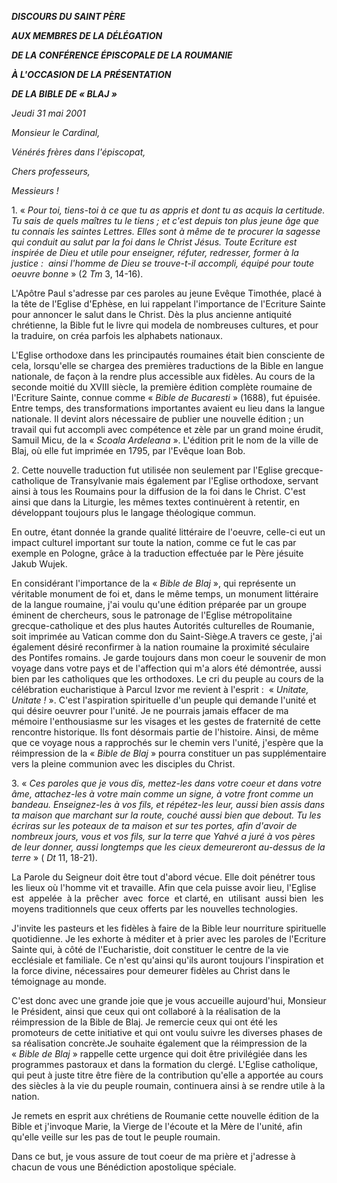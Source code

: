***DISCOURS DU SAINT PÈRE***

***AUX MEMBRES DE LA DÉLÉGATION***

***DE LA CONFÉRENCE ÉPISCOPALE DE LA ROUMANIE***

***À L'OCCASION DE LA PRÉSENTATION***

***DE LA BIBLE DE « BLAJ »***

*Jeudi 31 mai 2001*

*Monsieur le Cardinal,*

*Vénérés frères dans l'épiscopat,*

*Chers professeurs,*

*Messieurs !*

1. « *Pour toi, tiens-toi à ce que tu as appris et dont tu as acquis la certitude. Tu sais de quels maîtres tu le tiens ; et c'est depuis ton plus jeune âge que tu connais les saintes Lettres. Elles sont à même de te procurer la sagesse qui conduit au salut par la foi dans le Christ Jésus. Toute Ecriture est inspirée de Dieu et utile pour enseigner, réfuter, redresser, former à la justice :  ainsi l'homme de Dieu se trouve-t-il accompli, équipé pour toute oeuvre bonne* » (2 *Tm* 3, 14-16).

L'Apôtre Paul s'adresse par ces paroles au jeune Evêque Timothée, placé à la tête de l'Eglise d'Ephèse, en lui rappelant l'importance de l'Ecriture Sainte pour annoncer le salut dans le Christ. Dès la plus ancienne antiquité chrétienne, la Bible fut le livre qui modela de nombreuses cultures, et pour la traduire, on créa parfois les alphabets nationaux.

L'Eglise orthodoxe dans les principautés roumaines était bien consciente de cela, lorsqu'elle se chargea des premières traductions de la Bible en langue nationale, de façon à la rendre plus accessible aux fidèles. Au cours de la seconde moitié du XVIII siècle, la première édition complète roumaine de l'Ecriture Sainte, connue comme « *Bible de Bucaresti* » (1688), fut épuisée. Entre temps, des transformations importantes avaient eu lieu dans la langue nationale. Il devint alors nécessaire de publier une nouvelle édition ; un travail qui fut accompli avec compétence et zèle par un grand moine érudit, Samuil Micu, de la « *Scoala Ardeleana* ». L'édition prit le nom de la ville de Blaj, où elle fut imprimée en 1795, par l'Evêque Ioan Bob.

2. Cette nouvelle traduction fut utilisée non seulement par l'Eglise grecque-catholique de Transylvanie mais également par l'Eglise orthodoxe, servant ainsi à tous les Roumains pour la diffusion de la foi dans le Christ. C'est ainsi que dans la Liturgie, les mêmes textes continuèrent à retentir, en développant toujours plus le langage théologique commun.

En outre, étant donnée la grande qualité littéraire de l'oeuvre, celle-ci eut un impact culturel important sur toute la nation, comme ce fut le cas par exemple en Pologne, grâce à la traduction effectuée par le Père jésuite Jakub Wujek.

En considérant l'importance de la « *Bible de Blaj* », qui représente un véritable monument de foi et, dans le même temps, un monument littéraire de la langue roumaine, j'ai voulu qu'une édition préparée par un groupe éminent de chercheurs, sous le patronage de l'Eglise métropolitaine grecque-catholique et des plus hautes Autorités culturelles de Roumanie, soit imprimée au Vatican comme don du Saint-Siège.A travers ce geste, j'ai également désiré reconfirmer à la nation roumaine la proximité séculaire des Pontifes romains. Je garde toujours dans mon coeur le souvenir de mon voyage dans votre pays et de l'affection qui m'a alors été démontrée, aussi bien par les catholiques que les orthodoxes. Le cri du peuple au cours de la célébration eucharistique à Parcul Izvor me revient à l'esprit :  « *Unitate, Unitate !* ». C'est l'aspiration spirituelle d'un peuple qui demande l'unité et qui désire oeuvrer pour l'unité. Je ne pourrais jamais effacer de ma mémoire l'enthousiasme sur les visages et les gestes de fraternité de cette rencontre historique. Ils font désormais partie de l'histoire. Ainsi, de même que ce voyage nous a rapprochés sur le chemin vers l'unité, j'espère que la réimpression de la « *Bible de Blaj* » pourra constituer un pas supplémentaire vers la pleine communion avec les disciples du Christ.

3. « *Ces paroles que je vous dis, mettez-les dans votre coeur et dans votre âme, attachez-les à votre main comme un signe, à votre front comme un bandeau. Enseignez-les à vos fils, et répétez-les leur, aussi bien assis dans ta maison que marchant sur la route, couché aussi bien que debout. Tu les écriras sur les poteaux de ta maison et sur tes portes, afin d'avoir de nombreux jours, vous et vos fils, sur la terre que Yahvé a juré à vos pères de leur donner, aussi longtemps que les cieux demeureront au-dessus de la terre* » ( *Dt* 11, 18-21).

La Parole du Seigneur doit être tout d'abord vécue. Elle doit pénétrer tous les lieux où l'homme vit et travaille. Afin que cela puisse avoir lieu, l'Eglise est  appelée  à la  prêcher  avec  force  et clarté, en  utilisant  aussi bien  les moyens traditionnels que ceux offerts par les nouvelles technologies.

J'invite les pasteurs et les fidèles à faire de la Bible leur nourriture spirituelle quotidienne. Je les exhorte à méditer et à prier avec les paroles de l'Ecriture Sainte qui, à côté de l'Eucharistie, doit constituer le centre de la vie ecclésiale et familiale. Ce n'est qu'ainsi qu'ils auront toujours l'inspiration et la force divine, nécessaires pour demeurer fidèles au Christ dans le témoignage au monde.

C'est donc avec une grande joie que je vous accueille aujourd'hui, Monsieur le Président, ainsi que ceux qui ont collaboré à la réalisation de la réimpression de la Bible de Blaj. Je remercie ceux qui ont été les promoteurs de cette initiative et qui ont voulu suivre les diverses phases de sa réalisation concrète.Je souhaite également que la réimpression de la « *Bible de Blaj* » rappelle cette urgence qui doit être privilégiée dans les programmes pastoraux et dans la formation du clergé. L'Eglise catholique, qui peut à juste titre être fière de la contribution qu'elle a apportée au cours des siècles à la vie du peuple roumain, continuera ainsi à se rendre utile à la nation.

Je remets en esprit aux chrétiens de Roumanie cette nouvelle édition de la Bible et j'invoque Marie, la Vierge de l'écoute et la Mère de l'unité, afin qu'elle veille sur les pas de tout le peuple roumain.

Dans ce but, je vous assure de tout coeur de ma prière et j'adresse à chacun de vous une Bénédiction apostolique spéciale.
